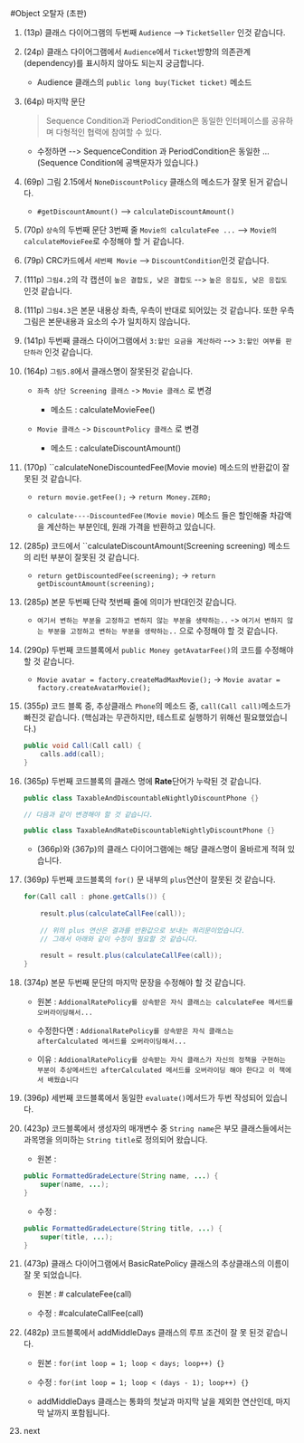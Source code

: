 #Object 오탈자 (초판)

1. (13p) 클래스 다이어그램의 두번째 ``Audience`` --> ``TicketSeller`` 인것 같습니다.


1. (24p) 클래스 다이어그램에서 ``Audience``에서 ``Ticket``방향의 의존관계(dependency)를 표시하지 않아도 되는지 궁금합니다.

	* Audience 클래스의 ``public long buy(Ticket ticket)`` 메소드
	
	
1. (64p) 마지막 문단 

	> Sequence Condition과 PeriodCondition은 동일한 인터페이스를 공유하며 다형적인 협력에 참여할 수 있다.

	* 수정하면 --> SequenceCondition 과 PeriodCondition은 동일한 ... 
	(Sequence Condition에 공백문자가 있습니다.)


1. (69p) 그림 2.15에서 ``NoneDiscountPolicy`` 클래스의 메소드가 잘못 된거 같습니다.

	* ``#getDiscountAmount()`` --> ``calculateDiscountAmount()``

	
1. (70p) ``상속``의 두번째 문단 3번째 줄 ``Movie의 calculateFee ...`` --> ``Movie의 calculateMovieFee``로 수정해야 할 거 같습니다.


1. (79p) CRC카드에서 ``세번째 Movie`` --> ``DiscountCondition``인것 같습니다.


1. (111p) ``그림4.2``의 각 캡션이 ``높은 결합도, 낮은 결합도`` --> ``높은 응집도, 낮은 응집도`` 인것 같습니다.


1. (111p) ``그림4.3``은 본문 내용상 좌측, 우측이 반대로 되어있는 것 같습니다. 또한 우측 그림은 본문내용과 요소의 수가 일치하지 않습니다.


1. (141p) 두번째 클래스 다이어그램에서 ``3:할인 요금을 계산하라`` --> ``3:할인 여부를 판단하라`` 인것 같습니다.


1. (164p) ``그림5.8``에서 클래스명이 잘못된것 같습니다.

	* ``좌측 상단 Screening 클래스`` -> ``Movie 클래스`` 로 변경
	
		* 메소드 : calculateMovieFee()
	
	* ``Movie 클래스`` -> ``DiscountPolicy 클래스`` 로 변경
	
		* 메소드 : calculateDiscountAmount()
		
		
1. (170p) ``calculateNoneDiscountedFee(Movie movie) 메소드의 반환값이 잘못된 것 같습니다.

	* ``return movie.getFee();`` -> ``return Money.ZERO;``
	
	* ``calculate----DiscountedFee(Movie movie)`` 메소드 들은 할인해줄 차감액을 계산하는 부분인데, 원래 가격을 반환하고 있습니다.
	
	
1. (285p) 코드에서 ``calculateDiscountAmount(Screening screening) 메소드의 리턴 부분이 잘못된 것 같습니다.

	* ``return getDiscountedFee(screening);`` -> ``return getDiscountAmount(screening);``
	
	
1. (285p) 본문 두번째 단락 첫번째 줄에 의미가 반대인것 같습니다.

	* ``여기서 변하는 부분을 고정하고 변하지 않는 부분을 생략하는..`` -> ``여기서 변하지 않는 부분을 고정하고 변하는 부분을 생략하는..`` 으로 수정해야 할 것 같습니다.
	
	
1. (290p) 두번째 코드블록에서 ``public Money getAvatarFee()``의 코드를 수정해야 할 것 같습니다.

	* ``Movie avatar = factory.createMadMaxMovie();`` -> ``Movie avatar = factory.createAvatarMovie();``
	
	
1. (355p) 코드 블록 중, 추상클래스 ``Phone``의 메소드 중, ``call(Call call)``메소드가 빠진것 같습니다. (핵심과는 무관하지만, 테스트로 실행하기 위해선 필요했었습니다.)

	```java
	public void Call(Call call) {
		calls.add(call);
	}
	```
	
	
1. (365p) 두번째 코드블록의 클래스 명에 **Rate**단어가 누락된 것 같습니다.

	```java
	public class TaxableAndDiscountableNightlyDiscountPhone {}
	
	// 다음과 같이 변경해야 할 것 같습니다.
	
	public class TaxableAndRateDiscountableNightlyDiscountPhone {}
	```
	
	* (366p)와 (367p)의 클래스 다이어그램에는 해당 클래스명이 올바르게 적혀 있습니다. 
	
	
1. (369p) 두번째 코드블록의 ``for()`` 문 내부의 ``plus``연산이 잘못된 것 같습니다.

	```java
	for(Call call : phone.getCalls()) {
		
		result.plus(calculateCallFee(call));
		
		// 위의 plus 연산은 결과를 반환값으로 보내는 쿼리문이었습니다.
		// 그래서 아래와 같이 수정이 필요할 것 같습니다.
		
		result = result.plus(calculateCallFee(call));
	}
	
	
1. (374p) 본문 두번째 문단의 마지막 문장을 수정해야 할 것 같습니다.

	* 원본 : ``AddionalRatePolicy를 상속받은 자식 클래스는 calculateFee 메서드를 오버라이딩해서...``
	
	* 수정한다면 : ``AddionalRatePolicy를 상속받은 자식 클래스는 afterCalculated 메서드를 오버라이딩해서...``
	
	* 이유 : ``AddionalRatePolicy를 상속받는 자식 클래스가 자신의 정책을 구현하는 부분이 추상메서드인 afterCalculated 메서드를 오버라이딩 해야 한다고 이 책에서 배웠습니다``
	
	
1. (396p) 세번째 코드블록에서 동일한 ``evaluate()``메서드가 두번 작성되어 있습니다.


1. (423p) 코드블록에서 생성자의 매개변수 중 ``String name``은 부모 클래스들에서는 과목명을 의미하는 ``String title``로 정의되어 왔습니다.

	* 원본 : 
	```java
	public FormattedGradeLecture(String name, ...) {
		super(name, ...);
	}
	```
	
	* 수정 : 
	```java
	public FormattedGradeLecture(String title, ...) {
		super(title, ...);
	}
	```
	

1. (473p) 클래스 다이어그램에서 BasicRatePolicy 클래스의 추상클래스의 이름이 잘 못 되었습니다.

	* 원본 : # calculateFee(call)
	
	* 수정 : #calculateCallFee(call)
	

1. (482p) 코드블록에서 addMiddleDays 클래스의 루프 조건이 잘 못 된것 같습니다.

	* 원본 : ``for(int loop = 1; loop < days; loop++) {}``
	
	* 수정 : ``for(int loop = 1; loop < (days - 1); loop++) {}``
	
	* addMiddleDays 클래스는 통화의 첫날과 마지막 날을 제외한 연산인데, 마지막 날까지 포함됩니다.
	
	
1. next